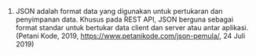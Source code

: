 1. JSON adalah format data yang digunakan untuk pertukaran dan penyimpanan data. Khusus pada REST API, JSON berguna sebagai format standar untuk bertukar data client dan server atau antar aplikasi. (Petani Kode, 2019, https://www.petanikode.com/json-pemula/, 24 Juli 2019)

